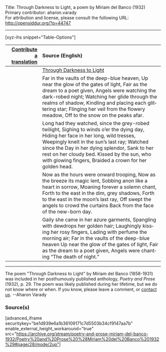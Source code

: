<html>
<head></head>
<body>
Title: Through Darkness to Light, a poem by Miriam del Banco (1932)<br />
Primary contributor: aharon.varady<br />
For attribution and license, please consult the following URL: <a href="http://opensiddur.org/?p=44747">http://opensiddur.org/?p=44747</a>
<p />
<hr />

[xyz-ihs snippet="Table-Options"]<table style="margin-left: auto; margin-right: auto;" class="draggable">
<thead><tr><th id="x" style="text-align: right;"><a href="/translate/" target="_blank" rel="noopener">Contribute a translation</a></th><th style="text-align: left;">Source (English)</th></tr></thead>
<tbody>
<tr><td style="vertical-align:top;">
<div class="liturgy" lang="he" style="text-align: right;">

</div></td>

<td style="vertical-align:top;">
<div class="english" lang="en" style="text-align: left;">
<u>Through Darkness to Light</u>
</div></td></tr>


<tr><td style="vertical-align:top;">
<div class="liturgy" lang="he" style="text-align: right;">

</div></td>

<td style="vertical-align:top;">
<div class="english" lang="en" style="text-align: left;">
Far in the vaults of the deep-blue heaven, 
Up near the glow of the gates of light, 
Fair as the dream to a poet given, 
Angels were watching the dark-robed night; 
Watching her glide through the realms of shadow, 
Kindling and placing each glittering star; 
Flinging her veil from the flowery meadow, 
Off to the snow on the peaks afar. 
</div></td></tr>


<tr><td style="vertical-align:top;">
<div class="liturgy" lang="he" style="text-align: right;">

</div></td>

<td style="vertical-align:top;">
<div class="english" lang="en" style="text-align: left;">
Long had they watched, since the grey-robed twilight, 
Sighing to winds o’er the dying day, 
Hiding her face in her long, wild tresses, 
Weepingly knelt in the sun’s last ray; 
Watched since the Day in her dying splendor, 
Sank to her rest on her cloudy bed. 
Kissed by the sun, who with glowing fingers, 
Braided a crown for her golden head. 
</div></td></tr>


<tr><td style="vertical-align:top;">
<div class="liturgy" lang="he" style="text-align: right;">

</div></td>

<td style="vertical-align:top;">
<div class="english" lang="en" style="text-align: left;">
Now as the hours were onward trooping, 
Now as the breeze its magic lent, 
Sobbing anon like a heart in sorrow, 
Moaning forever a solemn chant, 
Forth to the east in the dim, grey shadows, 
Forth to the east in the moon’s last ray, 
Off swept the angels to crowd the curtains 
Back from the face of the new-born day. 
</div></td></tr>


<tr><td style="vertical-align:top;">
<div class="liturgy" lang="he" style="text-align: right;">

</div></td>

<td style="vertical-align:top;">
<div class="english" lang="en" style="text-align: left;">
Gaily she came in her azure garments, 
Spangling with dewdrops her golden hair; 
Laughingly kissing her rosy fingers, 
Lading with perfume the morning air; 
Far in the vaults of the deep-blue heaven 
Up near the glow of the gates of light, 
Fair as the dream to a poet given, 
Angels were chanting “The death of night.” 
</div></td></tr>
</tbody></table>

<hr />

The poem "Through Darkness to Light" by Miriam del Banco (1858-1931) was included in her posthumously published anthology, <em>Poetry and Prose</em> (1932), p. 29. The poem was likely published during her lifetime, but we do not know where or when. If you know, please leave a comment, or <a href="/contact/">contact us</a>. --Aharon Varady

<h3>Source(s)</h3>

[advanced_iframe securitykey="be1d939e6a1b36109171c7d5503b34cf9147aa7b" enable_external_height_workaround="true" src="https://archive.org/stream/poetry-and-prose-miriam-del-banco-1932/Poetry%20and%20Prose%20%28Miriam%20del%20Banco%201932%29#page/28/mode/2up"]

&nbsp;
</body>
</html>